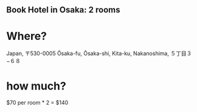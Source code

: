 ## Book Hotel in Osaka: 2 rooms

# Where?
Japan, 〒530-0005 Ōsaka-fu, Ōsaka-shi, Kita-ku, Nakanoshima, ５丁目３−６８

# how much?
$70 per room * 2 = $140
